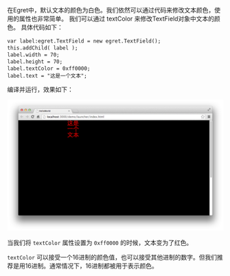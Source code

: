 在Egret中，默认文本的颜色为白色。我们依然可以通过代码来修改文本颜色，使用的属性也非常简单。 我们可以通过 textColor 来修改TextField对象中文本的颜色。 具体代码如下：

```
var label:egret.TextField = new egret.TextField();
this.addChild( label );
label.width = 70;
label.height = 70;
label.textColor = 0xff0000;
label.text = "这是一个文本";
```

编译并运行，效果如下：

![](56615c9349082.png)

当我们将 `textColor` 属性设置为 `0xff0000` 的时候，文本变为了红色。

`textColor` 可以接受一个16进制的颜色值，也可以接受其他进制的数字。但我们推荐是用16进制。通常情况下，16进制都被用于表示颜色。

